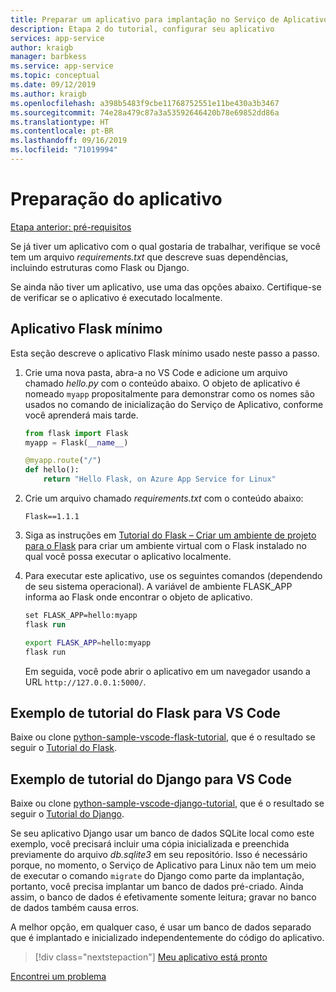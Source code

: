 ```yaml
---
title: Preparar um aplicativo para implantação no Serviço de Aplicativo do Azure no Linux usando o Visual Studio Code
description: Etapa 2 do tutorial, configurar seu aplicativo
services: app-service
author: kraigb
manager: barbkess
ms.service: app-service
ms.topic: conceptual
ms.date: 09/12/2019
ms.author: kraigb
ms.openlocfilehash: a398b5483f9cbe11768752551e11be430a3b3467
ms.sourcegitcommit: 74e28a479c87a3a53592646420b78e69852dd86a
ms.translationtype: HT
ms.contentlocale: pt-BR
ms.lasthandoff: 09/16/2019
ms.locfileid: "71019994"
---
```

# <a name="prepare-your-app"></a>Preparação do aplicativo

[Etapa anterior: pré-requisitos](tutorial-deploy-app-service-on-linux-01.md)

Se já tiver um aplicativo com o qual gostaria de trabalhar, verifique se você tem um arquivo *requirements.txt* que descreve suas dependências, incluindo estruturas como Flask ou Django.

Se ainda não tiver um aplicativo, use uma das opções abaixo. Certifique-se de verificar se o aplicativo é executado localmente.

## <a name="minimal-flask-app"></a>Aplicativo Flask mínimo

Esta seção descreve o aplicativo Flask mínimo usado neste passo a passo.

1. Crie uma nova pasta, abra-a no VS Code e adicione um arquivo chamado *hello.py* com o conteúdo abaixo. O objeto de aplicativo é nomeado `myapp` propositalmente para demonstrar como os nomes são usados no comando de inicialização do Serviço de Aplicativo, conforme você aprenderá mais tarde.

    ```python
    from flask import Flask
    myapp = Flask(__name__)

    @myapp.route("/")
    def hello():
        return "Hello Flask, on Azure App Service for Linux"
    ```

1. Crie um arquivo chamado *requirements.txt* com o conteúdo abaixo:

    ```text
    Flask==1.1.1
    ```

1. Siga as instruções em [Tutorial do Flask – Criar um ambiente de projeto para o Flask](/docs/python/tutorial-flask.md#create-a-project-environment-for-flask) para criar um ambiente virtual com o Flask instalado no qual você possa executar o aplicativo localmente.

1. Para executar este aplicativo, use os seguintes comandos (dependendo de seu sistema operacional). A variável de ambiente FLASK_APP informa ao Flask onde encontrar o objeto de aplicativo.

    ```ps
    set FLASK_APP=hello:myapp
    flask run
    ```

    ```bash
    export FLASK_APP=hello:myapp
    flask run
    ```

    Em seguida, você pode abrir o aplicativo em um navegador usando a URL `http://127.0.0.1:5000/`.

## <a name="vs-code-flask-tutorial-sample"></a>Exemplo de tutorial do Flask para VS Code

Baixe ou clone [python-sample-vscode-flask-tutorial](https://github.com/Microsoft/python-sample-vscode-flask-tutorial), que é o resultado se seguir o [Tutorial do Flask](/docs/python/tutorial-flask.md).

## <a name="vs-code-django-tutorial-sample"></a>Exemplo de tutorial do Django para VS Code

Baixe ou clone [python-sample-vscode-django-tutorial](https://github.com/Microsoft/python-sample-vscode-django-tutorial), que é o resultado se seguir o [Tutorial do Django](/docs/python/tutorial-django.md).

Se seu aplicativo Django usar um banco de dados SQLite local como este exemplo, você precisará incluir uma cópia inicializada e preenchida previamente do arquivo *db.sqlite3* em seu repositório. Isso é necessário porque, no momento, o Serviço de Aplicativo para Linux não tem um meio de executar o comando `migrate` do Django como parte da implantação, portanto, você precisa implantar um banco de dados pré-criado. Ainda assim, o banco de dados é efetivamente somente leitura; gravar no banco de dados também causa erros.

A melhor opção, em qualquer caso, é usar um banco de dados separado que é implantado e inicializado independentemente do código do aplicativo.

> [!div class="nextstepaction"]
> [Meu aplicativo está pronto](tutorial-deploy-app-service-on-linux-03.md)

[Encontrei um problema](https://www.research.net/r/PWZWZ52?tutorial=vscode-appservice-python&step=02-prepare-app)
